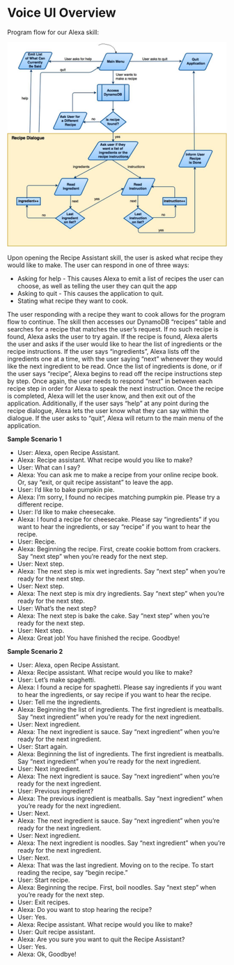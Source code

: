 # Voice UI Overview

Program flow for our Alexa skill:

![Flow Diagram](https://github.com/4cylinder/recipeAssistant/blob/master/alexa/AlexaFlow.jpg?raw=true)

Upon opening the Recipe Assistant skill, the user is asked what recipe they would like to make. The user can respond in one of three ways:

* Asking for help - This causes Alexa to emit a list of recipes the user can choose, as well as telling the user they can quit the app
* Asking to quit - This causes the application to quit.
* Stating what recipe they want to cook.

The user responding with a recipe they want to cook allows for the program flow to continue. The skill then accesses our DynamoDB “recipes” table and searches for a recipe that matches the user’s request. If no such recipe is found, Alexa asks the user to try again. If the recipe is found, Alexa alerts the user and asks if the user would like to hear the list of ingredients or the recipe instructions. If the user says “ingredients”, Alexa lists off the ingredients one at a time, with the user saying “next” whenever they would like the next ingredient to be read. Once the list of ingredients is done, or if the user says “recipe”, Alexa begins to read off the recipe instructions step by step. Once again, the user needs to respond “next” in between each recipe step in order for Alexa to speak the next instruction. Once the recipe is completed, Alexa will let the user know, and then exit out of the application.
Additionally, if the user says “help” at any point during the recipe dialogue, Alexa lets the user know what they can say within the dialogue. If the user asks to “quit”, Alexa will return to the main menu of the application.

**Sample Scenario 1**
* User: Alexa, open Recipe Assistant.
* Alexa: Recipe assistant. What recipe would you like to make?
* User: What can I say?
* Alexa: You can ask me to make a recipe from your online recipe book. Or, say “exit, or quit recipe assistant” to leave the app.
* User: I’d like to bake pumpkin pie.
* Alexa: I’m sorry, I found no recipes matching pumpkin pie. Please try a different recipe.
* User: I’d like to make cheesecake.
* Alexa: I found a recipe for cheesecake. Please say “ingredients” if you want to hear the ingredients, or say “recipe” if you want to hear the recipe.
* User: Recipe.
* Alexa: Beginning the recipe. First, create cookie bottom from crackers. Say “next step” when you’re ready for the next step.
* User: Next step.
* Alexa: The next step is mix wet ingredients. Say “next step” when you’re ready for the next step.
* User: Next step.
* Alexa: The next step is mix dry ingredients. Say “next step” when you’re ready for the next step.
* User: What’s the next step?
* Alexa: The next step is bake the cake. Say “next step” when you’re ready for the next step.
* User: Next step.
* Alexa: Great job! You have finished the recipe. Goodbye!

**Sample Scenario 2**

* User: Alexa, open Recipe Assistant.
* Alexa: Recipe assistant. What recipe would you like to make?
* User: Let’s make spaghetti.
* Alexa:  I found a recipe for spaghetti. Please say ingredients if you want to hear the ingredients, or say recipe if you want to hear the recipe.
* User: Tell me the ingredients.
* Alexa: Beginning the list of ingredients. The first ingredient is meatballs. Say “next ingredient” when you’re ready for the next ingredient.
* User: Next ingredient.
* Alexa: The next ingredient is sauce. Say “next ingredient” when you’re ready for the next ingredient.
* User: Start again.
* Alexa: Beginning the list of ingredients. The first ingredient is meatballs. Say “next ingredient” when you’re ready for the next ingredient.
* User: Next ingredient.
* Alexa: The next ingredient is sauce. Say “next ingredient” when you’re ready for the next ingredient.
* User: Previous ingredient?
* Alexa: The previous ingredient is meatballs. Say “next ingredient” when you’re ready for the next ingredient.
* User: Next.
* Alexa: The next ingredient is sauce. Say “next ingredient” when you’re ready for the next ingredient.
* User: Next ingredient.
* Alexa: The next ingredient is noodles. Say “next ingredient” when you’re ready for the next ingredient.
* User: Next.
* Alexa: That was the last ingredient. Moving on to the recipe. To start reading the recipe, say “begin recipe.”
* User:  Start recipe.
* Alexa: Beginning the recipe. First, boil noodles. Say “next step” when you’re ready for the next step.
* User: Exit recipes.
* Alexa: Do you want to stop hearing the recipe?
* User: Yes.
* Alexa: Recipe assistant. What recipe would you like to make?
* User: Quit recipe assistant.
* Alexa: Are you sure you want to quit the Recipe Assistant?
* User: Yes.
* Alexa: Ok, Goodbye!
